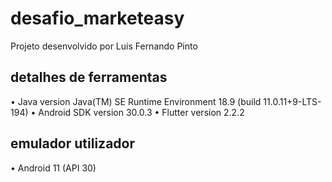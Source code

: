 # desafio_marketeasy

Projeto desenvolvido por Luis Fernando Pinto

## detalhes de ferramentas

  • Java version Java(TM) SE Runtime Environment 18.9 (build 11.0.11+9-LTS-194)
  • Android SDK version 30.0.3
  • Flutter version 2.2.2
  
## emulador utilizador 

  • Android 11 (API 30)
  
  
  
